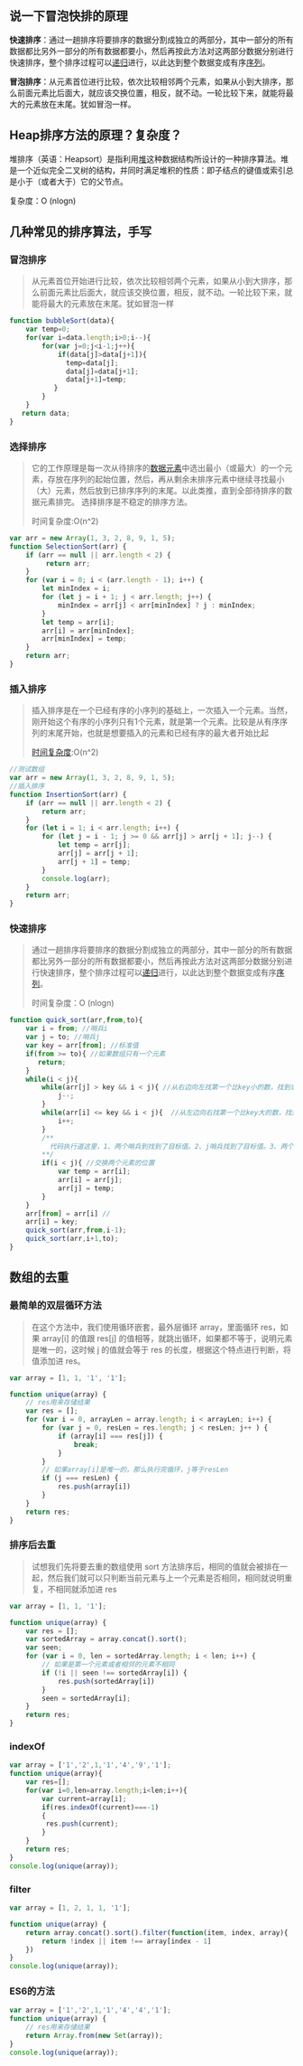 ## 说一下冒泡快排的原理

**快速排序**：通过一趟排序将要排序的数据分割成独立的两部分，其中一部分的所有数据都比另外一部分的所有数据都要小，然后再按此方法对这两部分数据分别进行快速排序，整个排序过程可以[递归](https://baike.baidu.com/item/%E9%80%92%E5%BD%92/1740695)进行，以此达到整个数据变成有序[序列](https://baike.baidu.com/item/%E5%BA%8F%E5%88%97/1302588)。

**冒泡排序**：从元素首位进行比较，依次比较相邻两个元素，如果从小到大排序，那么前面元素比后面大，就应该交换位置，相反，就不动。一轮比较下来，就能将最大的元素放在末尾。犹如冒泡一样。

## Heap排序方法的原理？复杂度？

堆排序（英语：Heapsort）是指利用[堆](https://baike.baidu.com/item/%E5%A0%86)这种数据结构所设计的一种排序算法。堆是一个近似完全二叉树的结构，并同时满足堆积的性质：即子结点的键值或索引总是小于（或者大于）它的父节点。

复杂度：O (nlogn)

## 几种常见的排序算法，手写

### 冒泡排序

> 从元素首位开始进行比较，依次比较相邻两个元素，如果从小到大排序，那么前面元素比后面大，就应该交换位置，相反，就不动。一轮比较下来，就能将最大的元素放在末尾。犹如冒泡一样

```javascript
function bubbleSort(data){
    var temp=0;
    for(var i=data.length;i>0;i--){
        for(var j=0;j<i-1;j++){
            if(data[j]>data[j+1]){
              temp=data[j];
              data[j]=data[j+1];
              data[j+1]=temp;
           }
        }
    }
   return data;
}
```

### 选择排序

> 它的工作原理是每一次从待排序的[数据元素](https://baike.baidu.com/item/%E6%95%B0%E6%8D%AE%E5%85%83%E7%B4%A0/715313)中选出最小（或最大）的一个元素，存放在序列的起始位置，然后，再从剩余未排序元素中继续寻找最小（大）元素，然后放到已排序序列的末尾。以此类推，直到全部待排序的数据元素排完。 选择排序是不稳定的排序方法。
>
> 时间复杂度:O(n^2)

```javascript
var arr = new Array(1, 3, 2, 8, 9, 1, 5);
function SelectionSort(arr) {
    if (arr == null || arr.length < 2) {
         return arr;
    }
    for (var i = 0; i < (arr.length - 1); i++) {
        let minIndex = i;
        for (let j = i + 1; j < arr.length; j++) {
            minIndex = arr[j] < arr[minIndex] ? j : minIndex;
        }
        let temp = arr[i];
        arr[i] = arr[minIndex];
        arr[minIndex] = temp;
    }
    return arr;
}
```

### 插入排序

> 插入排序是在一个已经有序的小序列的基础上，一次插入一个元素。当然，刚开始这个有序的小序列只有1个元素，就是第一个元素。比较是从有序序列的末尾开始，也就是想要插入的元素和已经有序的最大者开始比起
>
> [时间复杂度](https://baike.baidu.com/item/%E6%97%B6%E9%97%B4%E5%A4%8D%E6%9D%82%E5%BA%A6/1894057):O(n^2)

```javascript
//测试数组
var arr = new Array(1, 3, 2, 8, 9, 1, 5);
//插入排序
function InsertionSort(arr) {
    if (arr == null || arr.length < 2) {
        return arr;
    }
    for (let i = 1; i < arr.length; i++) {
        for (let j = i - 1; j >= 0 && arr[j] > arr[j + 1]; j--) {
            let temp = arr[j];
            arr[j] = arr[j + 1];
            arr[j + 1] = temp;
        }
        console.log(arr);
    }
    return arr;
}
```

### 快速排序

> 通过一趟排序将要排序的数据分割成独立的两部分，其中一部分的所有数据都比另外一部分的所有数据都要小，然后再按此方法对这两部分数据分别进行快速排序，整个排序过程可以[递归](https://baike.baidu.com/item/%E9%80%92%E5%BD%92/1740695)进行，以此达到整个数据变成有序[序列](https://baike.baidu.com/item/%E5%BA%8F%E5%88%97/1302588)。
>
> 时间复杂度：O (nlogn)

```javascript
function quick_sort(arr,from,to){
	var i = from; //哨兵i
	var j = to; //哨兵j
	var key = arr[from]; //标准值
	if(from >= to){ //如果数组只有一个元素
	   return;
	}
	while(i < j){
		while(arr[j] > key && i < j){ //从右边向左找第一个比key小的数，找到或者两个哨兵相碰，跳出循环
			j--;
		}
		while(arr[i] <= key && i < j){  //从左边向右找第一个比key大的数，找到或者两个哨兵相碰，跳出循环,这里的=号保证在本轮循环结束前，key的位置不变，否则的话跳出循环，交换i和from的位置的时候，from位置的上元素有可能不是key
			i++;
		}
		/**
		  代码执行道这里，1、两个哨兵到找到了目标值。2、j哨兵找到了目标值。3、两个哨兵都没找到(key是当前数组最小值)
		**/
		if(i < j){ //交换两个元素的位置
			var temp = arr[i];
			arr[i] = arr[j];
			arr[j] = temp;
		}
	}
	arr[from] = arr[i] //
	arr[i] = key;
    quick_sort(arr,from,i-1);
	quick_sort(arr,i+1,to);
}
```

## 数组的去重

### 最简单的双层循环方法

> 在这个方法中，我们使用循环嵌套，最外层循环 array，里面循环 res，如果 array[i] 的值跟 res[j] 的值相等，就跳出循环，如果都不等于，说明元素是唯一的，这时候 j 的值就会等于 res 的长度，根据这个特点进行判断，将值添加进 res。

```javascript
var array = [1, 1, '1', '1'];

function unique(array) {
    // res用来存储结果
    var res = [];
    for (var i = 0, arrayLen = array.length; i < arrayLen; i++) {
        for (var j = 0, resLen = res.length; j < resLen; j++ ) {
            if (array[i] === res[j]) {
                break;
            }
        }
        // 如果array[i]是唯一的，那么执行完循环，j等于resLen
        if (j === resLen) {
            res.push(array[i])
        }
    }
    return res;
}
```

### 排序后去重

> 试想我们先将要去重的数组使用 sort 方法排序后，相同的值就会被排在一起，然后我们就可以只判断当前元素与上一个元素是否相同，相同就说明重复，不相同就添加进 res

```javascript
var array = [1, 1, '1'];

function unique(array) {
    var res = [];
    var sortedArray = array.concat().sort();
    var seen;
    for (var i = 0, len = sortedArray.length; i < len; i++) {
        // 如果是第一个元素或者相邻的元素不相同
        if (!i || seen !== sortedArray[i]) {
            res.push(sortedArray[i])
        }
        seen = sortedArray[i];
    }
    return res;
}
```

### indexOf

```javascript
var array = ['1','2',1,'1','4','9','1'];
function unique(array){
    var res=[];
    for(var i=0,len=array.length;i<len;i++){
        var current=array[i];
        if(res.indexOf(current)===-1)
        {
       	 res.push(current);
        }
    }
    return res;
}
console.log(unique(array));
```

### filter

```javascript
var array = [1, 2, 1, 1, '1'];

function unique(array) {
    return array.concat().sort().filter(function(item, index, array){
        return !index || item !== array[index - 1]
    })
}
console.log(unique(array));
```

### ES6的方法

```javascript
var array = ['1','2',1,'1','4','4','1'];
function unique(array) {
	// res用来存储结果
	return Array.from(new Set(array));
}
console.log(unique(array));
```





